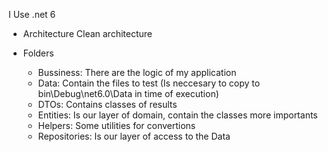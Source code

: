 I Use .net 6

- Architecture
Clean architecture


- Folders
  - Bussiness: There are the logic of my application
  - Data: Contain the files to test (Is neccesary to copy to bin\Debug\net6.0\Data in time of execution)
  - DTOs: Contains classes of results
  - Entities: Is our layer of domain, contain the classes more importants
  - Helpers: Some utilities for convertions
  - Repositories: Is our layer of access to the Data
